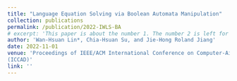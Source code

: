 ```yaml
---
title: "Language Equation Solving via Boolean Automata Manipulation"
collection: publications
permalink: /publication/2022-IWLS-BA
# excerpt: 'This paper is about the number 1. The number 2 is left for future work.'
author: 'Wan-Hsuan Lin*, Chia-Hsuan Su, and Jie-Hong Roland Jiang'
date: 2022-11-01
venue: 'Proceedings of IEEE/ACM International Conference on Computer-Aided Design
(ICCAD)'
link: ''
---
```


